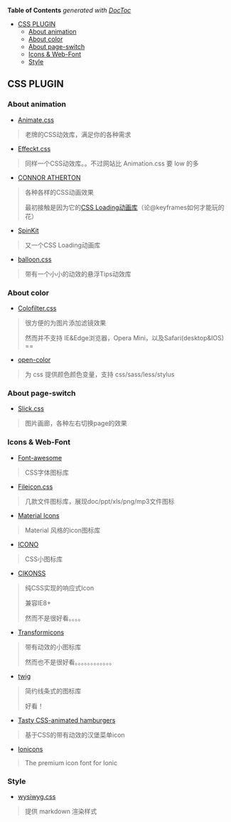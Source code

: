 <!-- START doctoc generated TOC please keep comment here to allow auto update -->
<!-- DON'T EDIT THIS SECTION, INSTEAD RE-RUN doctoc TO UPDATE -->
**Table of Contents**  *generated with [DocToc](https://github.com/thlorenz/doctoc)*

- [CSS PLUGIN](#css-plugin)
  - [About animation](#about-animation)
  - [About color](#about-color)
  - [About page-switch](#about-page-switch)
  - [Icons & Web-Font](#icons-&-web-font)
  - [Style](#style)

<!-- END doctoc generated TOC please keep comment here to allow auto update -->

## CSS PLUGIN

### About animation

- [Animate.css](http://daneden.github.io/animate.css/)

> 老牌的CSS动效库，满足你的各种需求

- [Effeckt.css](http://h5bp.github.io/Effeckt.css/)

> 同样一个CSS动效库。。不过网站比 Animation.css 要 low 的多

- [CONNOR ATHERTON](https://connoratherton.com/)

> 各种各样的CSS动画效果
>
> 最初接触是因为它的[CSS Loading动画库](https://connoratherton.com/loaders)（论@keyframes如何才能玩的花）

- [SpinKit](http://tobiasahlin.com/spinkit/)

> 又一个CSS Loading动画库

- [balloon.css](http://kazzkiq.github.io/balloon.css/)

> 带有一个小小的动效的悬浮Tips动效库

### About color

- [Colofilter.css](http://lukyvj.github.io/colofilter.css/)

> 很方便的为图片添加滤镜效果
>
> 然而并不支持 IE&Edge浏览器，Opera Mini，以及Safari(desktop&IOS) ==

- [open-color](https://github.com/yeun/open-color)

> 为 css 提供颜色颜色变量，支持 css/sass/less/stylus

### About page-switch

- [Slick.css](http://kenwheeler.github.io/slick)

> 图片画廊，各种左右切换page的效果

### Icons & Web-Font

- [Font-awesome](http://fontawesome.io/)

> CSS字体图标库

- [Fileicon.css](http://picturepan2.github.io/fileicon.css/)

> 几款文件图标库，展现doc/ppt/xls/png/mp3文件图标

- [Material Icons](http://google.github.io/material-design-icons/)

> Material 风格的icon图标库

- [ICONO](http://saeedalipoor.github.io/icono/)

> CSS小图标库

- [CIKONSS](http://www.bootcss.com/p/cikonss/)

> 纯CSS实现的响应式Icon
>
> 兼容IE8+
>
> 然而不是很好看。。。。

- [Transformicons](http://www.transformicons.com/)

> 带有动效的小图标库
>
> 然而也不是很好看。。。。。。。。。。。。

- [twig](https://wiredcraft.com/twig/)

> 简约线条式的图标库
>
> 好看！

- [Tasty CSS-animated hamburgers](https://jonsuh.com/hamburgers/)

> 基于CSS的带有动效的汉堡菜单icon

- [Ionicons](http://ionicons.com/)

> The premium icon font for Ionic

### Style

- [wysiwyg.css](http://jgthms.com/wysiwyg.css/)

> 提供 markdown 渲染样式